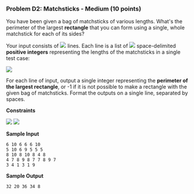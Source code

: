 ### Problem D2: Matchsticks - Medium (10 points)
You have been given a bag of matchsticks of various lengths.  What's the perimeter of the largest **rectangle** that you can form using a single, whole matchstick for each of its sides?

Your input consists of <img src="https://latex.codecogs.com/png.latex?20"> lines.  Each line is a list of <img src="https://latex.codecogs.com/png.latex?N"> space-delimited **positive integers** representing the lengths of the matchsticks in a single test case:

<img src="https://latex.codecogs.com/png.latex?M_0\text{&space;}M_1\text{&space;...&space;}M_{N-1}">

For each line of input, output a single integer representing the **perimeter of the largest rectangle**, or -1 if it is not possible to make a rectangle with the given bag of matchsticks.  Format the outputs on a single line, separated by spaces.

**Constraints**

<img src="https://latex.codecogs.com/png.latex?0<N\leq100000">
<img src="https://latex.codecogs.com/png.latex?0<M_i\leq100000\text{&space;}\forall0\leq\text{}i<N">

**Sample Input**
```
6 10 6 6 6 10
5 10 6 9 5 5 5
8 10 8 10 8 4 8
4 7 8 9 8 7 7 8 9 7
3 4 1 3 1 9
```
**Sample Output**
```
32 20 36 34 8
```